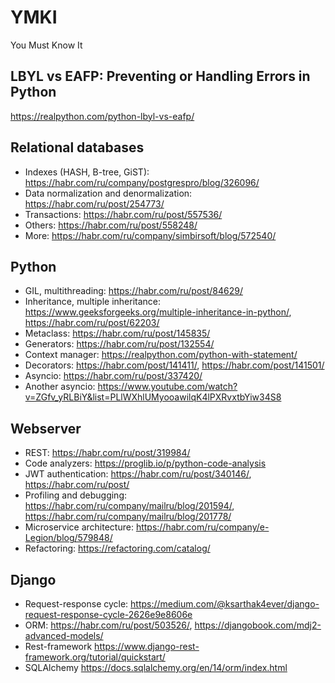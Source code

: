 # YMKI
You Must Know It

## LBYL vs EAFP: Preventing or Handling Errors in Python
https://realpython.com/python-lbyl-vs-eafp/

## Relational databases
 - Indexes (HASH, B-tree, GiST):  https://habr.com/ru/company/postgrespro/blog/326096/
 - Data normalization and denormalization:  https://habr.com/ru/post/254773/
 - Transactions:  https://habr.com/ru/post/557536/
 - Others:  https://habr.com/ru/post/558248/
 - More:  https://habr.com/ru/company/simbirsoft/blog/572540/

## Python
 - GIL, multithreading:				https://habr.com/ru/post/84629/
 - Inheritance, multiple inheritance:		https://www.geeksforgeeks.org/multiple-inheritance-in-python/, https://habr.com/ru/post/62203/
 - Metaclass:					https://habr.com/ru/post/145835/ 
 - Generators:					https://habr.com/ru/post/132554/
 - Context manager:				https://realpython.com/python-with-statement/
 - Decorators:					https://habr.com/post/141411/, https://habr.com/post/141501/
 - Asyncio:					https://habr.com/ru/post/337420/
 - Another asyncio: https://www.youtube.com/watch?v=ZGfv_yRLBiY&list=PLlWXhlUMyooawilqK4lPXRvxtbYiw34S8

## Webserver
 - REST:							https://habr.com/ru/post/319984/
 - Code analyzers:					https://proglib.io/p/python-code-analysis
 - JWT authentication:					https://habr.com/ru/post/340146/, https://habr.com/ru/post/
 - Profiling and debugging:				https://habr.com/ru/company/mailru/blog/201594/, https://habr.com/ru/company/mailru/blog/201778/
 - Microservice architecture:				https://habr.com/ru/company/e-Legion/blog/579848/
 - Refactoring:						https://refactoring.com/catalog/

## Django
 - Request-response cycle: https://medium.com/@ksarthak4ever/django-request-response-cycle-2626e9e8606e
 - ORM:						https://habr.com/ru/post/503526/, https://djangobook.com/mdj2-advanced-models/
 - Rest-framework				https://www.django-rest-framework.org/tutorial/quickstart/
 - SQLAlchemy						https://docs.sqlalchemy.org/en/14/orm/index.html
